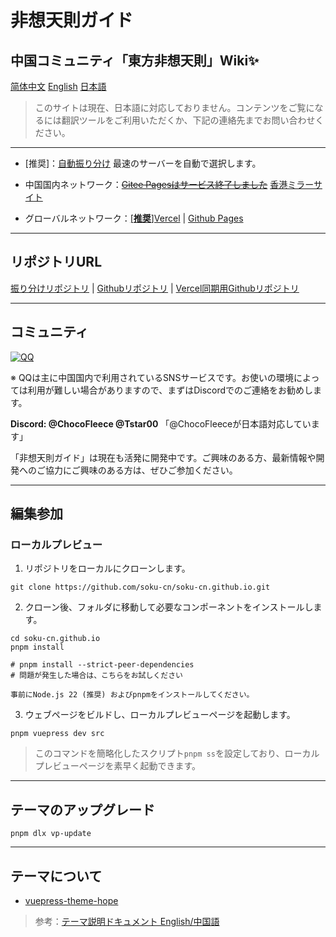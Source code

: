 # 非想天則ガイド
## 中国コミュニティ「東方非想天則」Wiki✨

[简体中文](./README.md)
[English](./README_EN.md)
[日本語](./README_JP.md)

>このサイトは現在、日本語に対応しておりません。コンテンツをご覧になるには翻訳ツールをご利用いただくか、下記の連絡先までお問い合わせください。
---

- [推奨]：[自動振り分け](https://wiki.514.live/) 最速のサーバーを自動で選択します。

- 中国国内ネットワーク：~~[Gitee Pagesはサービス終了しました](https://soku-cn.gitee.io)~~ [香港ミラーサイト](https://3322428.xyz)

- グローバルネットワーク：[[**推奨**]Vercel](https://hisoutensoku-cn-wiki.vercel.app) | [Github Pages](https://soku-cn.github.io)

---------------------------------------------------------
## リポジトリURL

[振り分けリポジトリ](https://github.com/soku-cn/wiki-forward) | [Githubリポジトリ](https://github.com/soku-cn/soku-cn.github.io) | [Vercel同期用Githubリポジトリ](https://github.com/ChocoFleece/Hisoutensoku-CN-wiki)

---------------------------------------------------------

## コミュニティ

[![QQ](https://img.shields.io/badge/QQ_Group-200803640-0078D6.svg?logo=tencent-qq&logoColor=white)](http://qm.qq.com/cgi-bin/qm/qr?_wv=1027&k=BlPlWLS0pzH53ek-6s_li9I9iyKOX2rp&authKey=IeuhBJ9I5o%2B2wsG9Ms0M1UaLEYqtSQERdxJ713CxleEak%2FBvvByzAGiJg%2Bw0zp8D&noverify=0&group_code=200803640)

※ QQは主に中国国内で利用されているSNSサービスです。お使いの環境によっては利用が難しい場合がありますので、まずはDiscordでのご連絡をお勧めします。

**Discord: @ChocoFleece @Tstar00**
「@ChocoFleeceが日本語対応しています」

「非想天則ガイド」は現在も活発に開発中です。ご興味のある方、最新情報や開発へのご協力にご興味のある方は、ぜひご参加ください。

---------------------------------------------------------

## 編集参加

### ローカルプレビュー

1. リポジトリをローカルにクローンします。


```
git clone https://github.com/soku-cn/soku-cn.github.io.git
```

2. クローン後、フォルダに移動して必要なコンポーネントをインストールします。

```
cd soku-cn.github.io
pnpm install  

# pnpm install --strict-peer-dependencies 
# 問題が発生した場合は、こちらをお試しください
```

~~~
事前にNode.js 22 (推奨) およびpnpmをインストールしてください。
~~~

3. ウェブページをビルドし、ローカルプレビューページを起動します。


```
pnpm vuepress dev src
```

>このコマンドを簡略化したスクリプト``pnpm ss``を設定しており、ローカルプレビューページを素早く起動できます。

---------------------------------------------------------

## テーマのアップグレード

```
pnpm dlx vp-update
```


---------------------------------------------------------

## テーマについて

- [vuepress-theme-hope](https://github.com/vuepress-theme-hope/vuepress-theme-hope)

>参考：[テーマ説明ドキュメント English/中国語](https://theme-hope.vuejs.press/)